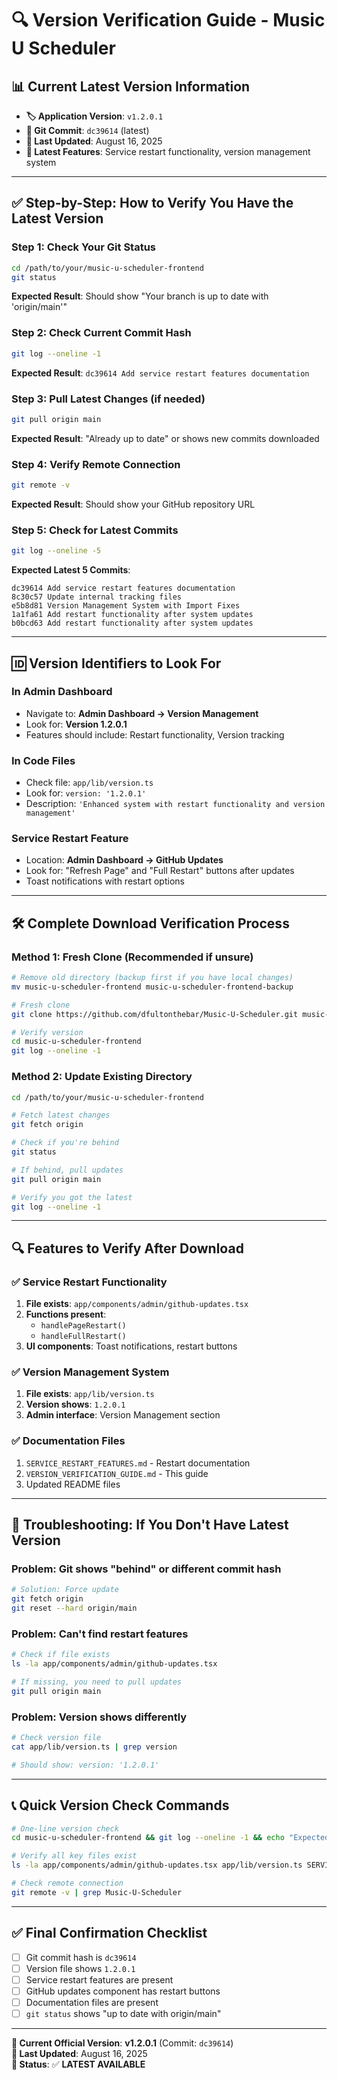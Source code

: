 
# 🔍 Version Verification Guide - Music U Scheduler

## 📊 **Current Latest Version Information**

- **🏷️ Application Version**: `v1.2.0.1`
- **📝 Git Commit**: `dc39614` (latest)
- **📅 Last Updated**: August 16, 2025
- **🔄 Latest Features**: Service restart functionality, version management system

---

## ✅ **Step-by-Step: How to Verify You Have the Latest Version**

### **Step 1: Check Your Git Status**
```bash
cd /path/to/your/music-u-scheduler-frontend
git status
```
**Expected Result**: Should show "Your branch is up to date with 'origin/main'"

### **Step 2: Check Current Commit Hash**
```bash
git log --oneline -1
```
**Expected Result**: `dc39614 Add service restart features documentation`

### **Step 3: Pull Latest Changes (if needed)**
```bash
git pull origin main
```
**Expected Result**: "Already up to date" or shows new commits downloaded

### **Step 4: Verify Remote Connection**
```bash
git remote -v
```
**Expected Result**: Should show your GitHub repository URL

### **Step 5: Check for Latest Commits**
```bash
git log --oneline -5
```
**Expected Latest 5 Commits**:
```
dc39614 Add service restart features documentation
8c30c57 Update internal tracking files  
e5b8d81 Version Management System with Import Fixes
1a1fa61 Add restart functionality after system updates
b0bcd63 Add restart functionality after system updates
```

---

## 🆔 **Version Identifiers to Look For**

### **In Admin Dashboard**
- Navigate to: **Admin Dashboard → Version Management**
- Look for: **Version 1.2.0.1**
- Features should include: Restart functionality, Version tracking

### **In Code Files**
- Check file: `app/lib/version.ts`
- Look for: `version: '1.2.0.1'`
- Description: `'Enhanced system with restart functionality and version management'`

### **Service Restart Feature**
- Location: **Admin Dashboard → GitHub Updates**
- Look for: "Refresh Page" and "Full Restart" buttons after updates
- Toast notifications with restart options

---

## 🛠️ **Complete Download Verification Process**

### **Method 1: Fresh Clone (Recommended if unsure)**
```bash
# Remove old directory (backup first if you have local changes)
mv music-u-scheduler-frontend music-u-scheduler-frontend-backup

# Fresh clone
git clone https://github.com/dfultonthebar/Music-U-Scheduler.git music-u-scheduler-frontend

# Verify version
cd music-u-scheduler-frontend
git log --oneline -1
```

### **Method 2: Update Existing Directory**
```bash
cd /path/to/your/music-u-scheduler-frontend

# Fetch latest changes
git fetch origin

# Check if you're behind
git status

# If behind, pull updates
git pull origin main

# Verify you got the latest
git log --oneline -1
```

---

## 🔍 **Features to Verify After Download**

### **✅ Service Restart Functionality**
1. **File exists**: `app/components/admin/github-updates.tsx`
2. **Functions present**: 
   - `handlePageRestart()`
   - `handleFullRestart()`
3. **UI components**: Toast notifications, restart buttons

### **✅ Version Management System**
1. **File exists**: `app/lib/version.ts`
2. **Version shows**: `1.2.0.1`
3. **Admin interface**: Version Management section

### **✅ Documentation Files**
1. `SERVICE_RESTART_FEATURES.md` - Restart documentation
2. `VERSION_VERIFICATION_GUIDE.md` - This guide
3. Updated README files

---

## 🚨 **Troubleshooting: If You Don't Have Latest Version**

### **Problem: Git shows "behind" or different commit hash**
```bash
# Solution: Force update
git fetch origin
git reset --hard origin/main
```

### **Problem: Can't find restart features**
```bash
# Check if file exists
ls -la app/components/admin/github-updates.tsx

# If missing, you need to pull updates
git pull origin main
```

### **Problem: Version shows differently**
```bash
# Check version file
cat app/lib/version.ts | grep version

# Should show: version: '1.2.0.1'
```

---

## 📞 **Quick Version Check Commands**

```bash
# One-line version check
cd music-u-scheduler-frontend && git log --oneline -1 && echo "Expected: dc39614"

# Verify all key files exist
ls -la app/components/admin/github-updates.tsx app/lib/version.ts SERVICE_RESTART_FEATURES.md

# Check remote connection
git remote -v | grep Music-U-Scheduler
```

---

## ✅ **Final Confirmation Checklist**

- [ ] Git commit hash is `dc39614`
- [ ] Version file shows `1.2.0.1`
- [ ] Service restart features are present
- [ ] GitHub updates component has restart buttons
- [ ] Documentation files are present
- [ ] `git status` shows "up to date with origin/main"

---

**🎯 Current Official Version**: **v1.2.0.1** (Commit: `dc39614`)  
**📅 Last Updated**: August 16, 2025  
**🔄 Status**: ✅ **LATEST AVAILABLE**
